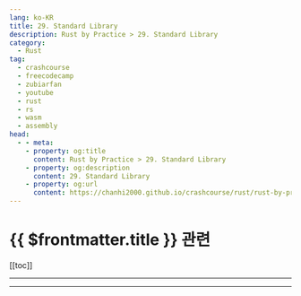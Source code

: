 ```yaml
---
lang: ko-KR
title: 29. Standard Library
description: Rust by Practice > 29. Standard Library
category: 
  - Rust
tag: 
  - crashcourse
  - freecodecamp
  - zubiarfan
  - youtube
  - rust
  - rs
  - wasm
  - assembly
head:
  - - meta:
    - property: og:title
      content: Rust by Practice > 29. Standard Library
    - property: og:description
      content: 29. Standard Library
    - property: og:url
      content: https://chanhi2000.github.io/crashcourse/rust/rust-by-practice/29.html
---
```


# {{ $frontmatter.title }} 관련

[[toc]]

---

---

<TagLinks />